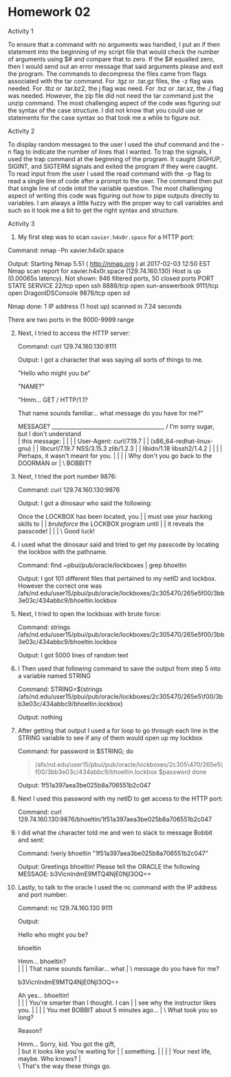 Homework 02
===========

Activity 1

To ensure that a command with no arguments was handled, I put an if then statement into the beginning of my script file that would check the number of arguments using $# and compare that to zero. If the $# equalled zero, then I would send out an error message that said arguments please and exit the program. The commands to decompress the files came from flags associated with the tar command. For .tgz or .tar.gz files, the -z flag was needed. For .tbz or .tar.bz2, the j flag was need. For .txz or .tar.xz, the J flag was needed. However, the zip file did not need the tar command just the unzip command. The most challenging aspect of the code was figuring out the syntax of the case structure. I did not know that you could use or statements for the case syntax so that took me a while to figure out.

Activity 2

To display random messages to the user I used the shuf command and the -n flag to indicate the number of lines that I wanted. To trap the signals, I used the trap command at the beginning of the program. It caught SIGHUP, SIGINT, and SIGTERM signals and exited the program if they were caught. To read input from the user I used the read command with the -p flag to read a single line of code after a prompt to the user. The command then put that single line of code intot the variable question. The most challenging aspect of writing this code was figuring out how to pipe outputs directly to variables. I am always a little fuzzy with the proper way to call variables and such so it took me a bit to get the right syntax and structure. 


Activity 3


1.  My first step was to scan `xavier.h4x0r.space` for a HTTP port:

   Command: nmap -Pn xavier.h4x0r.space

   Output: 
   Starting Nmap 5.51 ( http://nmap.org ) at 2017-02-03 12:50 EST
   Nmap scan report for xavier.h4x0r.space (129.74.160.130)
   Host is up (0.00065s latency).
   Not shown: 946 filtered ports, 50 closed ports
   PORT     STATE SERVICE
   22/tcp   open  ssh
   8888/tcp open  sun-answerbook
   9111/tcp open  DragonIDSConsole
   9876/tcp open  sd

   Nmap done: 1 IP address (1 host up) scanned in 7.24 seconds

   There are two ports in the 9000-9999 range

2. Next, I tried to access the HTTP server:

   Command: curl 129.74.160.130:9111

   Output: I got a character that was saying all sorts of things to me. 

   "Hello who might you be"

   "NAME?"

   "Hmm... GET / HTTP/1.1?

   That name sounds familiar... what message do you have for me?"

   MESSAGE?  _________________________________________ 
   / I'm sorry sugar, but I don't understand \
   | this message:                           |
   |                                         |
   | User-Agent: curl/7.19.7                 |
   | (x86_64-redhat-linux-gnu)               |
   | libcurl/7.19.7 NSS/3.15.3 zlib/1.2.3    |
   | libidn/1.18 libssh2/1.4.2               |
   |                                         |
   | Perhaps, it wasn't meant for you.       |
   |                                         |
   | Why don't you go back to the DOORMAN or |
   \ BOBBIT?   

3. Next, I tried the port number 9876:

   Command: curl 129.74.160.130:9876

   Output: I got a dinosaur who said the following:

   Once the LOCKBOX has been located, you |
   | must use your hacking skills to        |
   | _bruteforce_ the LOCKBOX program until |
   | it reveals the passcode!               |
   |                                        |
   \ Good luck! 

4. I used what the dinosaur said and tried to get my passcode by locating the lockbox with the pathname.

   Command: find ~pbui/pub/oracle/lockboxes | grep bhoeltin

   Output: I got 101 different files that pertained to my netID and lockbox. However the correct one was /afs/nd.edu/user15/pbui/pub/oracle/lockboxes/2c305470/265e5f00/3bb3e03c/434abbc9/bhoeltin.lockbox


5. Next, I tried to open the lockboax with brute force:

   Command: strings /afs/nd.edu/user15/pbui/pub/oracle/lockboxes/2c305470/265e5f00/3bb3e03c/434abbc9/bhoeltin.lockbox

   Output: I got 5000 lines of random text 

6. I Then used that following command to save the output from step 5 into a variable named STRING

   Command: STRING=$(strings /afs/nd.edu/user15/pbui/pub/oracle/lockboxes/2c305470/265e5\f00/3bb3e03c/434abbc9/bhoeltin.lockbox)

   Output: nothing

7. After getting that output I used a for loop to go through each line in the STRING variable to see if any of them would open up my lockbox

   Command:
   for password in $STRING; do
   > /afs/nd.edu/user15/pbui/pub/oracle/lockboxes/2c305\470/265e5\f00/3bb3e03c/434abbc9/bhoeltin.lockbox $password
   > done

   Output: 1f51a397aea3be025b8a706551b2c047

8. Next I used this password with my netID to get access to the HTTP port:

   Command: curl 129.74.160.130:9876/bhoeltin/1f51a397aea3be025b8a706551b2c047

9. I did what the character told me and wen to slack to message Bobbit and sent:

   Command: !veriy bhoeltin "1f51a397aea3be025b8a706551b2c047"

   Output: Greetings bhoeltin! Please tell the ORACLE the following MESSAGE: b3VicnlndmE9MTQ4NjE0NjI3OQ==

10. Lastly, to talk to the oracle I used the nc command with the IP address and port number:

    Command: nc 129.74.160.130 9111

    Output: 

    Hello who might you be?

    bhoeltin

     Hmm... bhoeltin?                  \
     |                                   |
     | That name sounds familiar... what |
     \ message do you have for me? 

     b3VicnlndmE9MTQ4NjE0NjI3OQ==

     Ah yes... bhoeltin!                   \
     |                                       |
     | You're smarter than I thought. I can  |
     | see why the instructor likes you.     |
     |                                       |
     | You met BOBBIT about 5 minutes ago... |
     \ What took you so long?   

     
     Reason?

      Hmm... Sorry, kid. You got the gift, \
      | but it looks like you're waiting for |
      | something.                           |
      |                                      |
      | Your next life, maybe. Who knows?    |	
      \ That's the way these things go.  

